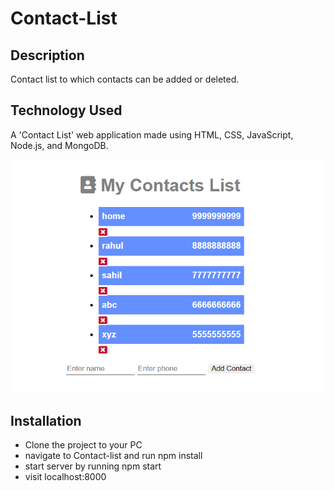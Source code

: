 # Contact-List

## Description
Contact list to which contacts can be added or deleted.

## Technology Used
A 'Contact List' web application made using HTML, CSS, JavaScript, Node.js, and MongoDB.

![Alt text](https://github.com/rahulr20y/Contact-List/blob/master/Screenshot%20(34).png)


## Installation

- Clone the project to your PC
- navigate to Contact-list and run npm install
- start server by running npm start
- visit localhost:8000
